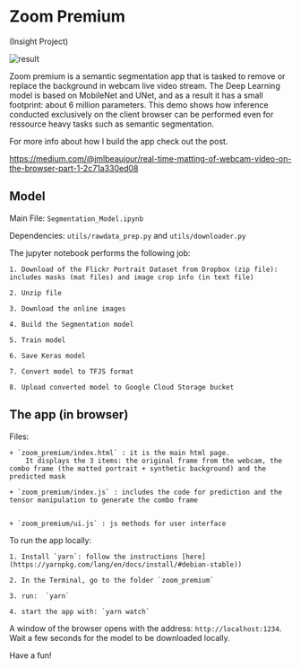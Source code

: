 # Zoom Premium
(Insight Project)

![result](https://github.com/jmlb/insight_project/blob/master/results.png)

Zoom premium is a semantic segmentation app that is tasked to remove or replace the background in webcam live video stream. The Deep Learning model is based on MobileNet and UNet, and as a result it has a small footprint: about 6 million parameters. This demo shows how inference conducted exclusively on the client browser can be performed even for ressource heavy tasks such as semantic segmentation. 

 
For more info about how I build the app check out the post.

https://medium.com/@jmlbeaujour/real-time-matting-of-webcam-video-on-the-browser-part-1-2c71a330ed08


## Model

Main File: `Segmentation_Model.ipynb`

Dependencies: `utils/rawdata_prep.py` and `utils/downloader.py`

The jupyter notebook performs the following job:

	1. Download of the Flickr Portrait Dataset from Dropbox (zip file): includes masks (mat files) and image crop info (in text file)

	2. Unzip file

	3. Download the online images

	4. Build the Segmentation model

	5. Train model

	6. Save Keras model

	7. Convert model to TFJS format

	8. Upload converted model to Google Cloud Storage bucket


## The app (in browser)

Files:

	+ `zoom_premium/index.html` : it is the main html page. 
		It displays the 3 items: the original frame from the webcam, the combo frame (the matted portrait + synthetic background) and the predicted mask

	+ `zoom_premium/index.js` : includes the code for prediction and the tensor manipulation to generate the combo frame


	+ `zoom_premium/ui.js` : js methods for user interface

To run the app locally:

	1. Install `yarn`: follow the instructions [here](https://yarnpkg.com/lang/en/docs/install/#debian-stable))

	2. In the Terminal, go to the folder `zoom_premium`

	3. run:  `yarn`

	4. start the app with: `yarn watch`

A window of the browser opens with the address: `http://localhost:1234`. Wait a few seconds for the model to be downloaded locally.

Have a fun!
